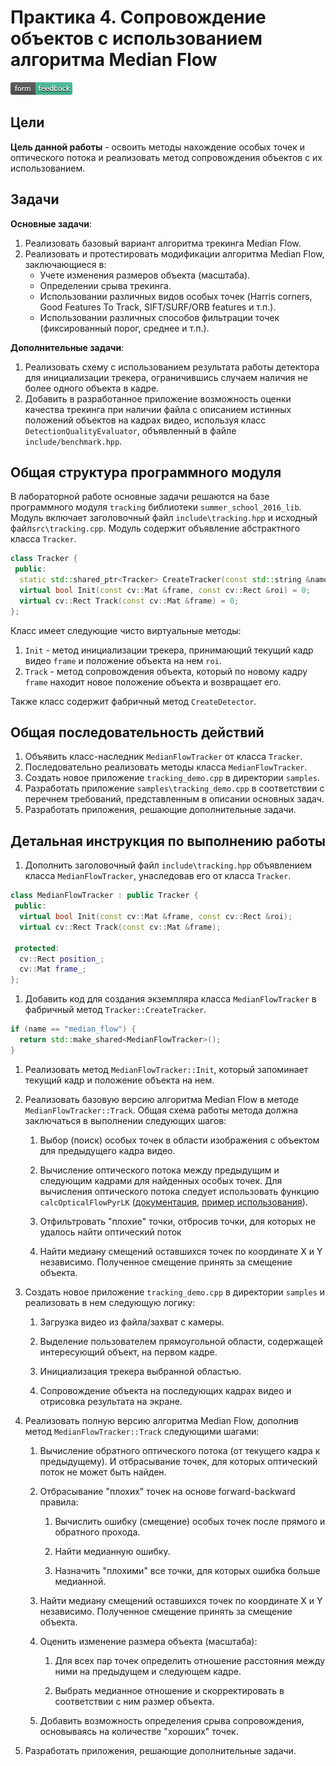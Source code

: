 # Практика 4. Сопровождение объектов с использованием алгоритма Median Flow

[![Feedback](feedback.png)][feedback_day4]

## Цели

__Цель данной работы__ - освоить методы нахождение особых точек
и оптического потока и реализовать метод сопровождения объектов
с их использованием.

## Задачи

__Основные задачи__:

  1. Реализовать базовый вариант алгоритма трекинга Median Flow.
  1. Реализовать и протестировать модификации алгоритма Median Flow,
     заключающиеся в:
     - Учете изменения размеров объекта (масштаба).
     - Определении срыва трекинга.
     - Использовании различных видов особых точек (Harris corners,
       Good Features To Track, SIFT/SURF/ORB features и т.п.).
     - Использовании различных способов фильтрации точек (фиксированный порог,
       среднее и т.п.).
     

__Дополнительные задачи__:
   
   1. Реализовать схему с использованием результата работы детектора
     для инициализации трекера, ограничившись случаем наличия 
     не более одного объекта в кадре.
   1. Добавить в разработанное приложение возможность оценки качества трекинга
     при наличии файла с описанием истинных положений объектов на кадрах видео,
     используя класс `DetectionQualityEvaluator`, объявленный в файле `include/benchmark.hpp`.
  

## Общая структура программного модуля

В лабораторной работе основные задачи решаются на базе программного
модуля `tracking` библиотеки `summer_school_2016_lib`. Модуль
включает заголовочный файл `include\tracking.hpp`
и исходный файл`src\tracking.cpp`. Модуль содержит объявление
абстрактного класса `Tracker`.

```cpp
class Tracker {
 public:
  static std::shared_ptr<Tracker> CreateTracker(const std::string &name);
  virtual bool Init(const cv::Mat &frame, const cv::Rect &roi) = 0;
  virtual cv::Rect Track(const cv::Mat &frame) = 0;
};
```

Класс имеет следующие чисто виртуальные методы:

  1. `Init` - метод инициализации трекера, принимающий текущий кадр видео `frame`
     и положение объекта на нем `roi`.
  1. `Track` - метод сопровождения объекта, который по новому кадру `frame`
     находит новое положение объекта и возвращает его.

Также класс содержит фабричный метод `CreateDetector`.
  
## Общая последовательность действий

  1. Объявить класс-наследник `MedianFlowTracker` от класса `Tracker`.
  1. Последовательно реализовать методы класса `MedianFlowTracker`.
  1. Создать новое приложение `tracking_demo.cpp` в директории `samples`.
  1. Разработать приложение `samples\tracking_demo.cpp` в соответствии
     с перечнем требований, представленным в описании основных задач.
  1. Разработать приложения, решающие дополнительные задачи.

## Детальная инструкция по выполнению работы

  1. Дополнить заголовочный файл `include\tracking.hpp` объявлением 
     класса `MedianFlowTracker`, унаследовав его от класса `Tracker`.

  ```cpp
  class MedianFlowTracker : public Tracker {
   public:
    virtual bool Init(const cv::Mat &frame, const cv::Rect &roi);
    virtual cv::Rect Track(const cv::Mat &frame);

   protected:
    cv::Rect position_;
    cv::Mat frame_;
  };
  ```

  1. Добавить код для создания экземпляра класса `MedianFlowTracker` в фабричный метод
     `Tracker::CreateTracker`.

  ```cpp
  if (name == "median_flow") {
    return std::make_shared<MedianFlowTracker>();
  }
  ```

  1. Реализовать метод `MedianFlowTracker::Init`, который запоминает
     текущий кадр и положение объекта на нем.

  1. Реализовать базовую версию алгоритма Median Flow 
     в методе `MedianFlowTracker::Track`. Общая схема работы метода должна заключаться в выполнении следующих шагов:

     1. Выбор (поиск) особых точек в области изображения с объектом
        для предыдущего кадра видео.

     1. Вычисление оптического потока между предыдущим и следующим кадрами
        для найденных особых точек. Для вычисления оптического потока
        следует использовать функцию `calcOpticalFlowPyrLK` ([документация][calc-pyrlk-doc], [пример использования][lucas-canade-tutorial]).

     1. Отфильтровать "плохие" точки, отбросив точки,
        для которых не удалось найти оптический поток

     1. Найти медиану смещений оставшихся точек по координате X и Y независимо.
        Полученное смещение принять за смещение объекта.

  1. Создать новое приложение `tracking_demo.cpp` в директории `samples`
     и реализовать в нем следующую логику:

     1. Загрузка видео из файла/захват с камеры.

     1. Выделение пользователем прямоугольной области, содержащей
        интересующий объект, на первом кадре.

     1. Инициализация трекера выбранной областью.

     1. Сопровождение объекта на последующих кадрах видео и отрисовка 
        результата на экране.

  1. Реализовать полную версию алгоритма Median Flow, дополнив метод
     `MedianFlowTracker::Track` следующими шагами:
     
     1. Вычисление обратного оптического потока (от текущего кадра
        к предыдущему). И отбрасывание точек, для которых оптический поток
        не может быть найден.

     1. Отбрасывание "плохих" точек на основе forward-backward правила:

        1. Вычислить ошибку (смещение) особых точек после прямого
           и обратного прохода.
        
        1. Найти медианную ошибку.

        1. Назначить "плохими" все точки, для которых ошибка больше медианной.

     1. Найти медиану смещений оставшихся точек по координате X и Y независимо.
        Полученное смещение принять за смещение объекта.

     1. Оценить изменение размера объекта (масштаба):
        
        1. Для всех пар точек определить отношение расстояния между ними на
           предыдущем и следующем кадре.

        1. Выбрать медианное отношение и скорректировать в соответствии
           с ним размер объекта.

     1. Добавить возможность определения срыва сопровождения, основываясь
        на количестве "хороших" точек.

  1. Разработать приложения, решающие дополнительные задачи.    


<!-- LINKS -->

[feedback_day4]: https://docs.google.com/forms/d/1eWnjGJ38lawv_JbmOtZuC6jx_sRyNywDzfnWySrxMvE/viewform
[calc-pyrlk-doc]: http://docs.opencv.org/master/dc/d6b/group__video__track.html#ga473e4b886d0bcc6b65831eb88ed93323
[lucas-canade-tutorial]: http://opencv-python-tutroals.readthedocs.org/en/latest/py_tutorials/py_video/py_lucas_kanade/py_lucas_kanade.html
